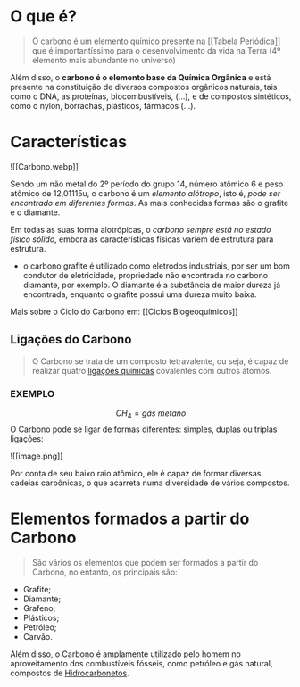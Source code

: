 # **O que é?**
> O carbono é um elemento químico presente na [[Tabela Periódica]] que é importantíssimo para o desenvolvimento da vida na Terra (4º elemento mais abundante no universo) 

Além disso, o **carbono é o elemento base da Química Orgânica** e está presente na constituição de diversos compostos orgânicos naturais, tais como o DNA, as proteínas, biocombustíveis, (...), e de compostos sintéticos, como o nylon, borrachas, plásticos, fármacos (...).

# **Características**

![[Carbono.webp]]

Sendo um não metal do 2º período do grupo 14, número atômico 6 e peso atômico de 12,01115u, o carbono é um *elemento alótropo*, isto é, *pode ser encontrado em diferentes formas*. As mais conhecidas formas são o grafite e o diamante.

Em todas as suas forma alotrópicas, o *carbono sempre está no estado físico sólido*, embora as características físicas variem de estrutura para estrutura.
* o carbono grafite é utilizado como eletrodos industriais, por ser um bom condutor de eletricidade, propriedade não encontrada no carbono diamante, por exemplo. O diamante é a substância de maior dureza já encontrada, enquanto o grafite possui uma dureza muito baixa.

Mais sobre o Ciclo do Carbono em: [[Ciclos Biogeoquímicos]]
## Ligações do Carbono
> O Carbono se trata de um composto tetravalente, ou seja, é capaz de realizar quatro [ligações químicas](obsidian://open?vault=Estudos&file=Ci%C3%AAncias%20da%20Natureza%2FQu%C3%ADmica%2FQu%C3%ADmica%20Geral%2FLiga%C3%A7%C3%B5es%20Qu%C3%ADmicas%2FLiga%C3%A7%C3%B5es%20Qu%C3%ADmicas) covalentes com outros átomos.

### EXEMPLO
$$CH_4 = gás\: metano$$
O Carbono pode se ligar de formas diferentes: simples, duplas ou triplas ligações:

![[image.png]]

Por conta de seu baixo raio atômico, ele  é capaz de formar diversas cadeias carbônicas, o que acarreta numa diversidade de vários compostos.

# **Elementos formados a partir do Carbono**
> São vários os elementos que podem ser formados a partir do Carbono, no entanto, os principais são:

* Grafite;
* Diamante;
* Grafeno;
* Plásticos;
* Petróleo;
* Carvão.

Além disso, o Carbono é amplamente utilizado pelo homem no aproveitamento dos combustíveis fósseis, como petróleo e gás natural, compostos de [Hidrocarbonetos](obsidian://open?vault=Estudos&file=Ci%C3%AAncias%20da%20Natureza%2FQu%C3%ADmica%2FQu%C3%ADmica%20Org%C3%A2nica%2FFun%C3%A7%C3%B5es%20Org%C3%A2nicas%2FFun%C3%A7%C3%B5es%20Org%C3%A2nicas).
